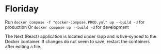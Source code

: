 # Floriday
Run `docker compose -f "docker-compose.PROD.yml" up --build -d` for production
Or `docker compose up --build -d` for development


The Next (React) application is located under /app and is live-synced to the Docker container. If changes do not seem to save, restart the containers after editing a file.